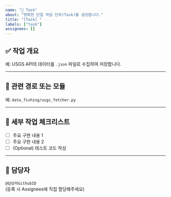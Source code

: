 ```yaml
---
name: "📝 Task"
about: "명확한 단일 작업 단위(Task)를 생성합니다."
title: "[Task] "
labels: ["task"]
assignees: []
---
```


## ✅ 작업 개요

<!-- 이 작업이 무엇을 위한 것인지 간략하게 작성해주세요. -->
예: USGS API의 데이터를 `.json` 파일로 수집하여 저장합니다.

---

## 📂 관련 경로 또는 모듈

<!-- 이 작업이 다루는 코드/폴더 경로 등을 적어주세요. -->
예: `data_fishing/usgs_fetcher.py`

---

## 📌 세부 작업 체크리스트

- [ ] 주요 구현 내용 1
- [ ] 주요 구현 내용 2
- [ ] (Optional) 테스트 코드 작성

---

## 👤 담당자

`@담당자GithubID`  
(등록 시 Assignees에 직접 할당해주세요)
